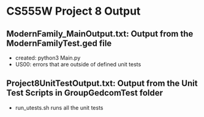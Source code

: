 # CS555W Project 8 Output

## ModernFamily_MainOutput.txt: Output from the ModernFamilyTest.ged file
   * created: python3 Main.py
   * US00: errors that are outside of defined unit tests

## Project8UnitTestOutput.txt: Output from the Unit Test Scripts in GroupGedcomTest folder
   * run_utests.sh runs all the unit tests

